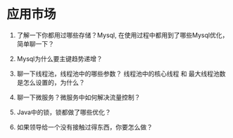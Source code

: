 # 应用市场

1. 了解一下你都用过哪些存储？Mysql, 在使用过程中都用到了哪些Mysql优化，简单聊一下？

   

2. Mysql为什么要主键趋势递增？

   

3. 聊一下线程池，线程池中的哪些参数？ 线程池中的核心线程 和 最大线程池数是怎么设置的，为什么？

   

4. 聊一下微服务？微服务中如何解决流量控制？

   

5. Java中的锁，锁都做了哪些优化？

   

6. 如果领导给一个没有接触过得东西，你要怎么做？

